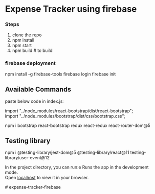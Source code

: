 # Expense Tracker using firebase

### Steps 
1. clone the repo
2. npm install
3. npm start
4. npm build # to build

### firebase deployment
npm install -g firebase-tools
firebase login
firebase init

## Available Commands

paste below code in index.js:

import "../node_modules/react-bootstrap/dist/react-bootstrap";
<br />
import "../node_modules/bootstrap/dist/css/bootstrap.css";

npm i bootstrap react-bootstrap redux react-redux react-router-dom@5

## Testing library 
npm i @testing-library/jest-dom@5 @testing-library/react@11 testing-library/user-event@12

In the project directory, you can run:e 
Runs the app in the development mode.\
Open [localhost](http://localhost:3000) to view it in your browser.

#   e x p e n s e - t r a c k e r - f i r e b a s e  
 